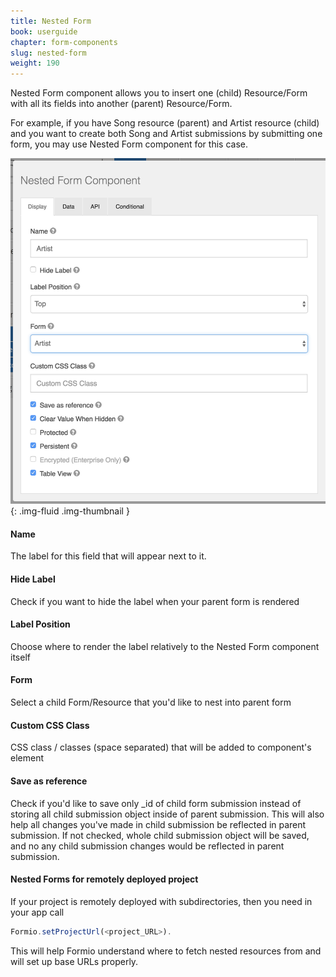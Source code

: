 ```yaml
---
title: Nested Form
book: userguide
chapter: form-components
slug: nested-form
weight: 190
---
```

Nested Form component allows you to insert one (child) Resource/Form with all its fields into another (parent) Resource/Form. 

For example, if you have Song resource (parent) and Artist resource (child) and you want to create both Song and Artist submissions by submitting one form, you may use Nested Form component for this case. 

![](/assets/img/userguide/form-components/nested-form-display.png){: .img-fluid .img-thumbnail }

#### Name

The label for this field that will appear next to it.

#### Hide Label

Check if you want to hide the label when your parent form is rendered

#### Label Position

Choose where to render the label relatively to the Nested Form component itself

#### Form

Select a child Form/Resource that you'd like to nest into parent form

#### Custom CSS Class

CSS class / classes (space separated) that will be added to component's element

#### Save as reference

Check if you'd like to save only _id of child form submission instead of storing all child submission object inside of parent submission. This will also help all changes you've made in child submission be reflected in parent submission. 
If not checked, whole child submission object will be saved, and no any child submission changes would be reflected in parent submission. 

#### Nested Forms for remotely deployed project

If your project is remotely deployed with subdirectories, then you need in your app call 
 ```javascript
 Formio.setProjectUrl(<project_URL>). 
 ```
 This will help Formio understand where to fetch nested resources from and will set up base URLs properly.

